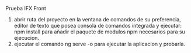 Prueba IFX Front
1. abrir ruta del proyecto en la ventana de comandos de su preferencia, editor de texto que posea consola de comandos integrada y ejecutar:
 npm install  para añadir el paquete de modulos npm necesarios para su ejecucion.
2. ejecutar el comando ng serve -o para ejecutar la aplicacion y probarla. 
 
